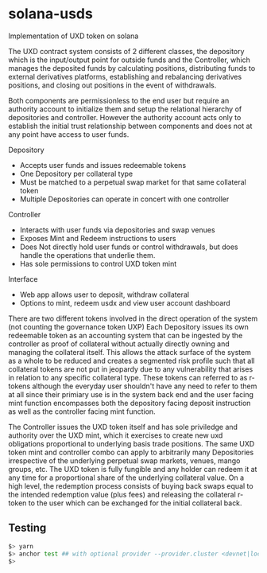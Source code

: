 # solana-usds

Implementation of UXD token on solana

The UXD contract system consists of 2 different classes, the depository which is the input/output point for outside funds
and the Controller, which manages the deposited funds by calculating positions, distributing funds to external derivatives
platforms, establishing and rebalancing derivatives positions, and closing out positions in the event of withdrawals.

Both components are permissionless to the end user but require an authority account to initialize them and setup the relational
hierarchy of depositories and controller. However the authority account acts only to establish the initial trust relationship
between components and does not at any point have access to user funds.

Depository

- Accepts user funds and issues redeemable tokens
- One Depository per collateral type
- Must be matched to a perpetual swap market for that same collateral token
- Multiple Depositories can operate in concert with one controller

Controller

- Interacts with user funds via depositories and swap venues
- Exposes Mint and Redeem instructions to users
- Does Not directly hold user funds or control withdrawals, but does handle the operations that underlie them.
- Has sole permissions to control UXD token mint

Interface

- Web app allows user to deposit, withdraw collateral
- Options to mint, redeem usdx and view user account dashboard

There are two different tokens involved in the direct operation of the system (not counting the governance token UXP)
Each Depository issues its own redeemable token as an accounting system that can be ingested by the controller as proof
of collateral without actually directly owning and managing the collateral itself. This allows the attack surface of the
system as a whole to be reduced and creates a segmented risk profile such that all collateral tokens are not put in jeopardy
due to any vulnerability that arises in relation to any specific collateral type. These tokens can referred to as r-tokens
although the everyday user shouldn't have any need to refer to them at all since their primiary use is in the system back end
and the user facing mint function encompasses both the depository facing deposit instruction as well as the controller
facing mint function.

The Controller issues the UXD token itself and has sole priviledge and authority over the UXD mint, which it exercises to
create new uxd obligations proportional to underlying basis trade positions. The same UXD token mint and controller combo
can apply to arbitrarily many Depositories irrespective of the underlying perpetual swap markets, venues, mango groups, etc.
The UXD token is fully fungible and any holder can redeem it at any time for a proportional share of the underlying collateral
value. On a high level, the redemption process consists of buying back swaps equal to the intended redemption value (plus fees)
and releasing the collateral r-token to the user which can be exchanged for the initial collateral back.

## Testing

```Bash
$> yarn
$> anchor test ## with optional provider --provider.cluster <devnet|localnet|testnet>
$>
```
